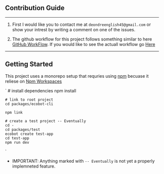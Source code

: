 ## Contribution Guide
----
1. First I would like you to contact me at `deondreenglish45@gmail.com` or show your intrest by writing a comment on one of the issues.

2. The github workflow for this project follows something similar to here
[GitHub WorkFlow](https://www.atlassian.com/git/tutorials/comparing-workflows/gitflow-workflow). If you would like to see the actuall workflow go [Here](docs/WORKFLOW.md)

---
## Getting Started

This project uses a monorepo setup that requries using [npm](https://docs.npmjs.com/about-npm) becuase it reliese on [Npm Workspaces](https://docs.npmjs.com/cli/v7/using-npm/workspaces)

`
    # install dependencies
    npm install

    # link to root project
    cd packages/ecobot-cli

    npm link

    # create a test project -- Eventually
    cd -
    cd packages/test
    ecobot create test-app
    cd test-app
    npm run dev
`

- IMPORTANT: Anything marked with `-- Eventually` is not yet a properly implemneted feature.